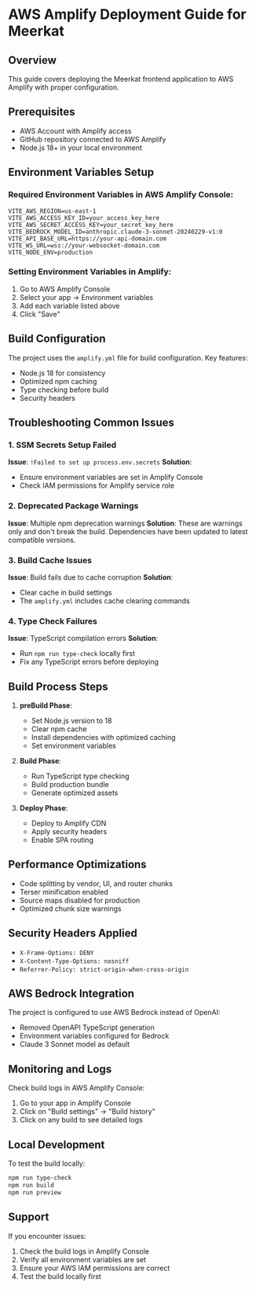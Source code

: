 # AWS Amplify Deployment Guide for Meerkat

## Overview
This guide covers deploying the Meerkat frontend application to AWS Amplify with proper configuration.

## Prerequisites
- AWS Account with Amplify access
- GitHub repository connected to AWS Amplify
- Node.js 18+ in your local environment

## Environment Variables Setup

### Required Environment Variables in AWS Amplify Console:
```
VITE_AWS_REGION=us-east-1
VITE_AWS_ACCESS_KEY_ID=your_access_key_here
VITE_AWS_SECRET_ACCESS_KEY=your_secret_key_here
VITE_BEDROCK_MODEL_ID=anthropic.claude-3-sonnet-20240229-v1:0
VITE_API_BASE_URL=https://your-api-domain.com
VITE_WS_URL=wss://your-websocket-domain.com
VITE_NODE_ENV=production
```

### Setting Environment Variables in Amplify:
1. Go to AWS Amplify Console
2. Select your app → Environment variables
3. Add each variable listed above
4. Click "Save"

## Build Configuration

The project uses the `amplify.yml` file for build configuration. Key features:
- Node.js 18 for consistency
- Optimized npm caching
- Type checking before build
- Security headers

## Troubleshooting Common Issues

### 1. SSM Secrets Setup Failed
**Issue**: `!Failed to set up process.env.secrets`
**Solution**: 
- Ensure environment variables are set in Amplify Console
- Check IAM permissions for Amplify service role

### 2. Deprecated Package Warnings
**Issue**: Multiple npm deprecation warnings
**Solution**: These are warnings only and don't break the build. Dependencies have been updated to latest compatible versions.

### 3. Build Cache Issues
**Issue**: Build fails due to cache corruption
**Solution**: 
- Clear cache in build settings
- The `amplify.yml` includes cache clearing commands

### 4. Type Check Failures
**Issue**: TypeScript compilation errors
**Solution**:
- Run `npm run type-check` locally first
- Fix any TypeScript errors before deploying

## Build Process Steps

1. **preBuild Phase**:
   - Set Node.js version to 18
   - Clear npm cache
   - Install dependencies with optimized caching
   - Set environment variables

2. **Build Phase**:
   - Run TypeScript type checking
   - Build production bundle
   - Generate optimized assets

3. **Deploy Phase**:
   - Deploy to Amplify CDN
   - Apply security headers
   - Enable SPA routing

## Performance Optimizations

- Code splitting by vendor, UI, and router chunks
- Terser minification enabled
- Source maps disabled for production
- Optimized chunk size warnings

## Security Headers Applied

- `X-Frame-Options: DENY`
- `X-Content-Type-Options: nosniff`
- `Referrer-Policy: strict-origin-when-cross-origin`

## AWS Bedrock Integration

The project is configured to use AWS Bedrock instead of OpenAI:
- Removed OpenAPI TypeScript generation
- Environment variables configured for Bedrock
- Claude 3 Sonnet model as default

## Monitoring and Logs

Check build logs in AWS Amplify Console:
1. Go to your app in Amplify Console
2. Click on "Build settings" → "Build history"
3. Click on any build to see detailed logs

## Local Development

To test the build locally:
```bash
npm run type-check
npm run build
npm run preview
```

## Support

If you encounter issues:
1. Check the build logs in Amplify Console
2. Verify all environment variables are set
3. Ensure your AWS IAM permissions are correct
4. Test the build locally first 